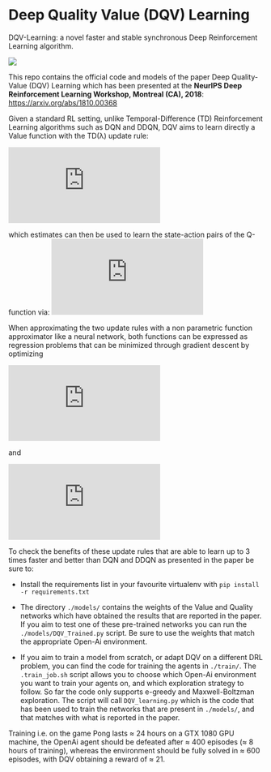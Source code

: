 # Deep Quality Value (DQV) Learning
DQV-Learning: a novel faster and stable synchronous Deep Reinforcement Learning algorithm.

![](https://user-images.githubusercontent.com/14283557/46071343-165d7b80-c180-11e8-8b23-37cfecb96534.jpg)

This repo contains the official code and models of the paper Deep Quality-Value (DQV) Learning which has been presented at the **NeurIPS Deep Reinforcement Learning Workshop, Montreal (CA), 2018**: https://arxiv.org/abs/1810.00368

Given a standard RL setting, unlike Temporal-Difference (TD) Reinforcement Learning algorithms such as DQN and DDQN, DQV aims to learn directly a Value function with the TD(λ) update rule:

![](https://latex.codecogs.com/gif.latex?V%28s_t%29%3A%3D%20V%28s_t%29%20&plus;%20%5Calpha%20%5Cbig%5B%20r_%7Bt%7D%20&plus;%20%5Cgamma%20V%28s_%7Bt&plus;1%7D%29%20-%20V%28s_t%29%20%5Cbig%5D)

which estimates can then be used to learn the state-action pairs of the Q-function via:
![](https://latex.codecogs.com/gif.latex?Q%28s_%7Bt%7D%2C%20a_%7Bt%7D%29%3A%3D%20Q%28s_%7Bt%7D%2C%20a_%7Bt%7D%29%20&plus;%20%5Calpha%20%5Cbig%5Br_%7Bt%7D%20&plus;%20%5Cgamma%20V%28s_%7Bt&plus;1%7D%29%20-%20Q%28s_%7Bt%7D%2C%20a_%7Bt%7D%29%20%5Cbig%5D)

When approximating the two update rules with a non parametric function approximator like a neural network, both functions can be expressed as regression problems that can be minimized through gradient descent by optimizing

![](https://latex.codecogs.com/gif.latex?L_%7B%5CPhi%7D%20%3D%20%5Cmathds%7BE%7D%20%5Cbig%5B%28r_%7Bt%7D%20&plus;%20%5Cgamma%20V%28s_%7Bt&plus;1%7D%2C%20%5CPhi%29%20-%20V%28s_%7Bt%7D%2C%20%5CPhi%29%29%5E%7B2%7D%5Cbig%5D%2C)

and

![](https://latex.codecogs.com/gif.latex?L_%7B%5Ctheta%7D%20%3D%20%5Cmathds%7BE%7D%20%5Cbig%5B%28r_%7Bt%7D%20&plus;%20%5Cgamma%20V%28s_%7Bt&plus;1%7D%2C%20%5CPhi%29%20-%20Q%28s_%7Bt%7D%2C%20a_%7Bt%7D%2C%20%5Ctheta%29%29%5E%7B2%7D%5Cbig%5D)

To check the benefits of these update rules that are able to learn up to 3 times faster and better than DQN and DDQN as presented in the paper be sure to:

  * Install the requirements list in your favourite virtualenv with `pip install -r requirements.txt`

  * The directory `./models/` contains the weights of the Value and Quality networks which have obtained the results that are reported in the paper. If you aim to test one of these pre-trained networks you can run the `./models/DQV_Trained.py` script. Be sure to use the weights that match the appropriate Open-Ai environment. 
  
  * If you aim to train a model from scratch, or adapt DQV on a different DRL problem, you can find the code for training the agents in `./train/`. The `.train_job.sh` script allows you to choose which Open-Ai environment you want to train your agents on, and which exploration strategy to follow. So far the code only supports e-greedy and Maxwell-Boltzman exploration. The script will call `DQV_learning.py` which is the code that has been used to train the networks that are present in `./models/`, and that matches with what is reported in the paper. 
  
 Training i.e. on the game Pong lasts ≈ 24 hours on a GTX 1080 GPU machine, the OpenAi agent should be defeated after ≈ 400 episodes (≈ 8 hours of training), whereas the environment should be fully solved in ≈ 600 episodes, with DQV obtaining a reward of ≈ 21.
